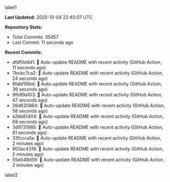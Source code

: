 
label1 
<!-- ACTIVITY_START -->
**Last Updated:** 2025-10-04 22:40:07 UTC

**Repository Stats:**
- Total Commits: 35457
- Last Commit: 11 seconds ago

**Recent Commits:**
- dfdf0d4d1: 🤖 Auto-update README with recent activity (GitHub Action, 11 seconds ago)
- 7bcbc7ca2: 🤖 Auto-update README with recent activity (GitHub Action, 24 seconds ago)
- 8fabf56bd: 🤖 Auto-update README with recent activity (GitHub Action, 36 seconds ago)
- 9fb99a103: 🤖 Auto-update README with recent activity (GitHub Action, 47 seconds ago)
- 26d620864: 🤖 Auto-update README with recent activity (GitHub Action, 58 seconds ago)
- a2bb81404: 🤖 Auto-update README with recent activity (GitHub Action, 69 seconds ago)
- 3d9731985: 🤖 Auto-update README with recent activity (GitHub Action, 81 seconds ago)
- 33fccca1a: 🤖 Auto-update README with recent activity (GitHub Action, 2 minutes ago)
- 903ac4319: 🤖 Auto-update README with recent activity (GitHub Action, 2 minutes ago)
- 55e049d59: 🤖 Auto-update README with recent activity (GitHub Action, 2 minutes ago)
<!-- ACTIVITY_END -->

label2
